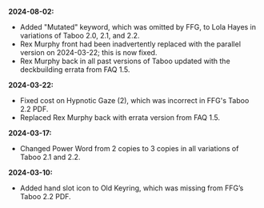 **2024-08-02:**
  - Added "Mutated" keyword, which was omitted by FFG, to Lola Hayes in variations of Taboo 2.0, 2.1, and 2.2. 
  - Rex Murphy front had been inadvertently replaced with the parallel version on 2024-03-22; this is now fixed.
  - Rex Murphy back in all past versions of Taboo updated with the deckbuilding errata from FAQ 1.5.

**2024-03-22:**
  - Fixed cost on Hypnotic Gaze (2), which was incorrect in FFG's Taboo 2.2 PDF.
  - Replaced Rex Murphy back with errata version from FAQ 1.5.

**2024-03-17:**
  - Changed Power Word from 2 copies to 3 copies in all variations of Taboo 2.1 and 2.2.

**2024-03-10:**
  - Added hand slot icon to Old Keyring, which was missing from FFG’s Taboo 2.2 PDF.
